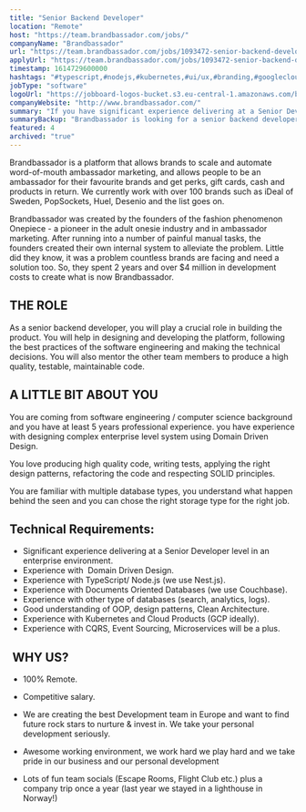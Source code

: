```yaml
---
title: "Senior Backend Developer"
location: "Remote"
host: "https://team.brandbassador.com/jobs/"
companyName: "Brandbassador"
url: "https://team.brandbassador.com/jobs/1093472-senior-backend-developer-remote"
applyUrl: "https://team.brandbassador.com/jobs/1093472-senior-backend-developer-remote/applications/new?"
timestamp: 1614729600000
hashtags: "#typescript,#nodejs,#kubernetes,#ui/ux,#branding,#googlecloud,#socialmedia,#couchbase,#analysis,#finance"
jobType: "software"
logoUrl: "https://jobboard-logos-bucket.s3.eu-central-1.amazonaws.com/brandbassador"
companyWebsite: "http://www.brandbassador.com/"
summary: "If you have significant experience delivering at a Senior Developer level in an enterprise environment, Brandbassador is looking for someone with your skillset."
summaryBackup: "Brandbassador is looking for a senior backend developer that has experience in: #ui/ux, #branding, #typescript."
featured: 4
archived: "true"
---
```


Brandbassador is a platform that allows brands to scale and automate word-of-mouth ambassador marketing, and allows people to be an ambassador for their favourite brands and get perks, gift cards, cash and products in return. We currently work with over 100 brands such as iDeal of Sweden, PopSockets, Huel, Desenio and the list goes on. 

Brandbassador was created by the founders of the fashion phenomenon Onepiece - a pioneer in the adult onesie industry and in ambassador marketing. After running into a number of painful manual tasks, the founders created their own internal system to alleviate the problem. Little did they know, it was a problem countless brands are facing and need a solution too. So, they spent 2 years and over $4 million in development costs to create what is now Brandbassador.

## THE ROLE

As a senior backend developer, you will play a crucial role in building the product. You will help in designing and developing the platform, following the best practices of the software engineering and making the technical decisions. You will also mentor the other team members to produce a high quality, testable, maintainable code. 

## A LITTLE BIT ABOUT YOU

You are coming from software engineering / computer science background and you have at least 5 years professional experience. you have experience with designing complex enterprise level system using Domain Driven Design. 

You love producing high quality code, writing tests, applying the right design patterns, refactoring the code and respecting SOLID principles.

You are familiar with multiple database types, you understand what happen behind the seen and you can chose the right storage type for the right job.

## Technical Requirements:

*   Significant experience delivering at a Senior Developer level in an enterprise environment.
*   Experience with  Domain Driven Design. 
*   Experience with TypeScript/ Node.js (we use Nest.js).
*   Experience with Documents Oriented Databases (we use Couchbase).
*   Experience with other type of databases (search, analytics, logs).
*   Good understanding of OOP, design patterns, Clean Architecture.
*   Experience with Kubernetes and Cloud Products (GCP ideally).
*   Experience with CQRS, Event Sourcing, Microservices will be a plus.

##  WHY US?

*   100% Remote.

*   Competitive salary.
*   We are creating the best Development team in Europe and want to find future rock stars to nurture & invest in. We take your personal development seriously.
*   Awesome working environment, we work hard we play hard and we take pride in our business and our personal development

*   Lots of fun team socials (Escape Rooms, Flight Club etc.) plus a company trip once a year (last year we stayed in a lighthouse in Norway!)
